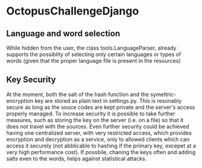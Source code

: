 # OctopusChallengeDjango

## Language and word selection
While hidden from the user, the class tools.LanguageParser, already supports the possiblity of selecting only certain languages or types of words (given that the proper language file is present in the resources)

## Key Security
At the moment, both the salt of the hash function and the symettric-encryption key are stored as plain text in settings.py. This is resonably secure as long as the souce codes are kept private and the server's access properly managed.
To increase security it is possible to take further measures, such as storing the key on the server (i.e. on a file) so that it does not travel with the sources. Even further security could be achieved having one centralized server, with very restricted access, which provides encryption and decryption as a service, only to allowed clients which can access it securely (not abblicable to hashing if the primary key, excepet at a very high performance cost).
If possbile, chaning the keys often and adding salts even to the words, helps against statistical attacks.



